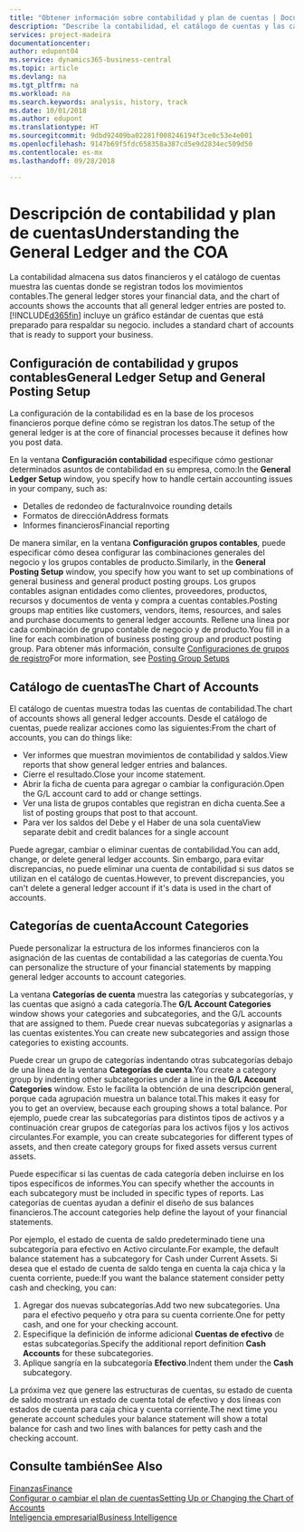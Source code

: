 ```yaml
---
title: "Obtener información sobre contabilidad y plan de cuentas | Documentos de Microsoft"
description: "Describe la contabilidad, el catálogo de cuentas y las categorías de cuenta."
services: project-madeira
documentationcenter: 
author: edupont04
ms.service: dynamics365-business-central
ms.topic: article
ms.devlang: na
ms.tgt_pltfrm: na
ms.workload: na
ms.search.keywords: analysis, history, track
ms.date: 10/01/2018
ms.author: edupont
ms.translationtype: HT
ms.sourcegitcommit: 9dbd92409ba02281f008246194f3ce0c53e4e001
ms.openlocfilehash: 9147b69f5fdc658358a387cd5e9d2834ec509d50
ms.contentlocale: es-mx
ms.lasthandoff: 09/28/2018

---
```

# <a name="understanding-the-general-ledger-and-the-coa"></a><span data-ttu-id="391d5-103">Descripción de contabilidad y plan de cuentas</span><span class="sxs-lookup"><span data-stu-id="391d5-103">Understanding the General Ledger and the COA</span></span>
<span data-ttu-id="391d5-104">La contabilidad almacena sus datos financieros y el catálogo de cuentas muestra las cuentas donde se registran todos los movimientos contables.</span><span class="sxs-lookup"><span data-stu-id="391d5-104">The general ledger stores your financial data, and the chart of accounts shows the accounts that all general ledger entries are posted to.</span></span> [!INCLUDE[d365fin](includes/d365fin_md.md)] <span data-ttu-id="391d5-105">incluye un gráfico estándar de cuentas que está preparado para respaldar su negocio.</span><span class="sxs-lookup"><span data-stu-id="391d5-105"> includes a standard chart of accounts that is ready to support your business.</span></span>

## <a name="general-ledger-setup-and-general-posting-setup"></a><span data-ttu-id="391d5-106">Configuración de contabilidad y grupos contables</span><span class="sxs-lookup"><span data-stu-id="391d5-106">General Ledger Setup and General Posting Setup</span></span>
<span data-ttu-id="391d5-107">La configuración de la contabilidad es en la base de los procesos financieros porque define cómo se registran los datos.</span><span class="sxs-lookup"><span data-stu-id="391d5-107">The setup of the general ledger is at the core of financial processes because it defines how you post data.</span></span>  

<span data-ttu-id="391d5-108">En la ventana **Configuración contabilidad** especifique cómo gestionar determinados asuntos de contabilidad en su empresa, como:</span><span class="sxs-lookup"><span data-stu-id="391d5-108">In the **General Ledger Setup** window, you specify how to handle certain accounting issues in your company, such as:</span></span>  

* <span data-ttu-id="391d5-109">Detalles de redondeo de factura</span><span class="sxs-lookup"><span data-stu-id="391d5-109">Invoice rounding details</span></span>  
* <span data-ttu-id="391d5-110">Formatos de dirección</span><span class="sxs-lookup"><span data-stu-id="391d5-110">Address formats</span></span>  
* <span data-ttu-id="391d5-111">Informes financieros</span><span class="sxs-lookup"><span data-stu-id="391d5-111">Financial reporting</span></span>  

<span data-ttu-id="391d5-112">De manera similar, en la ventana **Configuración grupos contables**, puede especificar cómo desea configurar las combinaciones generales del negocio y los grupos contables de producto.</span><span class="sxs-lookup"><span data-stu-id="391d5-112">Similarly, in the **General Posting Setup** window, you specify how you want to set up combinations of general business and general product posting groups.</span></span> <span data-ttu-id="391d5-113">Los grupos contables asignan entidades como clientes, proveedores, productos, recursos y documentos de venta y compra a cuentas contables.</span><span class="sxs-lookup"><span data-stu-id="391d5-113">Posting groups map entities like customers, vendors, items, resources, and sales and purchase documents to general ledger accounts.</span></span> <span data-ttu-id="391d5-114">Rellene una línea por cada combinación de grupo contable de negocio y de producto.</span><span class="sxs-lookup"><span data-stu-id="391d5-114">You fill in a line for each combination of business posting group and product posting group.</span></span> <span data-ttu-id="391d5-115">Para obtener más información, consulte [Configuraciones de grupos de registro](finance-posting-groups.md)</span><span class="sxs-lookup"><span data-stu-id="391d5-115">For more information, see [Posting Group Setups](finance-posting-groups.md)</span></span>  

## <a name="the-chart-of-accounts"></a><span data-ttu-id="391d5-116">Catálogo de cuentas</span><span class="sxs-lookup"><span data-stu-id="391d5-116">The Chart of Accounts</span></span>
<span data-ttu-id="391d5-117">El catálogo de cuentas muestra todas las cuentas de contabilidad.</span><span class="sxs-lookup"><span data-stu-id="391d5-117">The chart of accounts shows all general ledger accounts.</span></span> <span data-ttu-id="391d5-118">Desde el catálogo de cuentas, puede realizar acciones como las siguientes:</span><span class="sxs-lookup"><span data-stu-id="391d5-118">From the chart of accounts, you can do things like:</span></span>  

* <span data-ttu-id="391d5-119">Ver informes que muestran movimientos de contabilidad y saldos.</span><span class="sxs-lookup"><span data-stu-id="391d5-119">View reports that show general ledger entries and balances.</span></span>  
* <span data-ttu-id="391d5-120">Cierre el resultado.</span><span class="sxs-lookup"><span data-stu-id="391d5-120">Close your income statement.</span></span>  
* <span data-ttu-id="391d5-121">Abrir la ficha de cuenta para agregar o cambiar la configuración.</span><span class="sxs-lookup"><span data-stu-id="391d5-121">Open the G/L account card to add or change settings.</span></span>  
* <span data-ttu-id="391d5-122">Ver una lista de grupos contables que registran en dicha cuenta.</span><span class="sxs-lookup"><span data-stu-id="391d5-122">See a list of posting groups that post to that account.</span></span>
* <span data-ttu-id="391d5-123">Para ver los saldos del Debe y el Haber de una sola cuenta</span><span class="sxs-lookup"><span data-stu-id="391d5-123">View separate debit and credit balances for a single account</span></span>  

<span data-ttu-id="391d5-124">Puede agregar, cambiar o eliminar cuentas de contabilidad.</span><span class="sxs-lookup"><span data-stu-id="391d5-124">You can add, change, or delete general ledger accounts.</span></span> <span data-ttu-id="391d5-125">Sin embargo, para evitar discrepancias, no puede eliminar una cuenta de contabilidad si sus datos se utilizan en el catálogo de cuentas.</span><span class="sxs-lookup"><span data-stu-id="391d5-125">However, to prevent discrepancies, you can't delete a general ledger account if it's data is used in the chart of accounts.</span></span>  

## <a name="account-categories"></a><span data-ttu-id="391d5-126">Categorías de cuenta</span><span class="sxs-lookup"><span data-stu-id="391d5-126">Account Categories</span></span>
<span data-ttu-id="391d5-127">Puede personalizar la estructura de los informes financieros con la asignación de las cuentas de contabilidad a las categorías de cuenta.</span><span class="sxs-lookup"><span data-stu-id="391d5-127">You can personalize the structure of your financial statements by mapping general ledger accounts to account categories.</span></span>  

<span data-ttu-id="391d5-128">La ventana **Categorías de cuenta** muestra las categorías y subcategorías, y las cuentas que asignó a cada categoría.</span><span class="sxs-lookup"><span data-stu-id="391d5-128">The **G/L Account Categories** window shows your categories and subcategories, and the G/L accounts that are assigned to them.</span></span> <span data-ttu-id="391d5-129">Puede crear nuevas subcategorías y asignarlas a las cuentas existentes.</span><span class="sxs-lookup"><span data-stu-id="391d5-129">You can create new subcategories and assign those categories to existing accounts.</span></span>  

<span data-ttu-id="391d5-130">Puede crear un grupo de categorías indentando otras subcategorías debajo de una línea de la ventana **Categorías de cuenta**.</span><span class="sxs-lookup"><span data-stu-id="391d5-130">You create a category group by indenting other subcategories under a line in the **G/L Account Categories** window.</span></span> <span data-ttu-id="391d5-131">Esto le facilita la obtención de una descripción general, porque cada agrupación muestra un balance total.</span><span class="sxs-lookup"><span data-stu-id="391d5-131">This makes it easy for you to get an overview, because each grouping shows a total balance.</span></span> <span data-ttu-id="391d5-132">Por ejemplo, puede crear las subcategorías para distintos tipos de activos y a continuación crear grupos de categorías para los activos fijos y los activos circulantes.</span><span class="sxs-lookup"><span data-stu-id="391d5-132">For example, you can create subcategories for different types of assets, and then create category groups for fixed assets versus current assets.</span></span>  

<span data-ttu-id="391d5-133">Puede especificar si las cuentas de cada categoría deben incluirse en los tipos específicos de informes.</span><span class="sxs-lookup"><span data-stu-id="391d5-133">You can specify whether the accounts in each subcategory must be included in specific types of reports.</span></span> <span data-ttu-id="391d5-134">Las categorías de cuentas ayudan a definir el diseño de sus balances financieros.</span><span class="sxs-lookup"><span data-stu-id="391d5-134">The account categories help define the layout of your financial statements.</span></span>  

<span data-ttu-id="391d5-135">Por ejemplo, el estado de cuenta de saldo predeterminado tiene una subcategoría para efectivo en Activo circulante.</span><span class="sxs-lookup"><span data-stu-id="391d5-135">For example, the default balance statement has a subcategory for Cash under Current Assets.</span></span> <span data-ttu-id="391d5-136">Si desea que el estado de cuenta de saldo tenga en cuenta la caja chica y la cuenta corriente, puede:</span><span class="sxs-lookup"><span data-stu-id="391d5-136">If you want the balance statement consider petty cash and checking, you can:</span></span>  

1. <span data-ttu-id="391d5-137">Agregar dos nuevas subcategorías.</span><span class="sxs-lookup"><span data-stu-id="391d5-137">Add two new subcategories.</span></span> <span data-ttu-id="391d5-138">Una para el efectivo pequeño y otra para su cuenta corriente.</span><span class="sxs-lookup"><span data-stu-id="391d5-138">One for petty cash, and one for your checking account.</span></span>  
2. <span data-ttu-id="391d5-139">Especifique la definición de informe adicional **Cuentas de efectivo** de estas subcategorías.</span><span class="sxs-lookup"><span data-stu-id="391d5-139">Specify the additional report definition **Cash Accounts** for these subcategories.</span></span>  
3. <span data-ttu-id="391d5-140">Aplique sangría en la subcategoría **Efectivo**.</span><span class="sxs-lookup"><span data-stu-id="391d5-140">Indent them under the **Cash** subcategory.</span></span>  

<span data-ttu-id="391d5-141">La próxima vez que genere las estructuras de cuentas, su estado de cuenta de saldo mostrará un estado de cuenta total de efectivo y dos líneas con estados de cuenta para caja chica y cuenta corriente.</span><span class="sxs-lookup"><span data-stu-id="391d5-141">The next time you generate account schedules your balance statement will show a total balance for cash and two lines with balances for petty cash and the checking account.</span></span>  

## <a name="see-also"></a><span data-ttu-id="391d5-142">Consulte también</span><span class="sxs-lookup"><span data-stu-id="391d5-142">See Also</span></span>
[<span data-ttu-id="391d5-143">Finanzas</span><span class="sxs-lookup"><span data-stu-id="391d5-143">Finance</span></span>](finance.md)  
[<span data-ttu-id="391d5-144">Configurar o cambiar el plan de cuentas</span><span class="sxs-lookup"><span data-stu-id="391d5-144">Setting Up or Changing the Chart of Accounts</span></span>](finance-setup-chart-accounts.md)  
[<span data-ttu-id="391d5-145">Inteligencia empresarial</span><span class="sxs-lookup"><span data-stu-id="391d5-145">Business Intelligence</span></span>](bi.md)  

